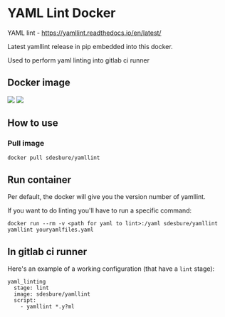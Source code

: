 # YAML Lint Docker

YAML lint - <https://yamllint.readthedocs.io/en/latest/>

Latest yamllint release in pip embedded into this docker.

Used to perform yaml linting into gitlab ci runner

## Docker image

[![](https://images.microbadger.com/badges/image/sdesbure/yamllint.svg)](https://microbadger.com/images/sdesbure/yamllint
"Get your own image badge on microbadger.com")
[![](https://images.microbadger.com/badges/version/sdesbure/yamllint.svg)](https://microbadger.com/images/sdesbure/yamllint
"Get your own version badge on microbadger.com")

## How to use

### Pull image

```
docker pull sdesbure/yamllint
```

## Run container

Per default, the docker will give you the version number of yamllint.

If you want to do linting you'll have to run a specific command:

```
docker run --rm -v <path for yaml to lint>:/yaml sdesbure/yamllint yamllint youryamlfiles.yaml
```

## In gitlab ci runner

Here's an example of a working configuration (that have a `lint` stage):

```
yaml_linting
  stage: lint
  image: sdesbure/yamllint
  script:
    - yamllint *.y?ml
```
